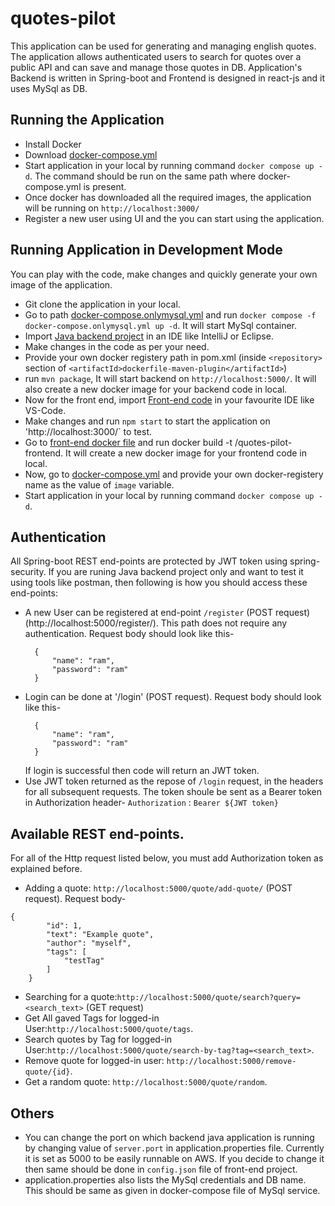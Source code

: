 # quotes-pilot
This application can be used for generating and managing english quotes. 
The application allows authenticated users to search for quotes over a public API and can save and manage those quotes in DB. 
Application's Backend is written in Spring-boot and Frontend is designed in react-js and it uses MySql as DB.

## Running the Application
- Install Docker
- Download [docker-compose.yml](https://github.com/amitkc2309/quotes-pilot/blob/main/docker/docker-compose.yml)
- Start application in your local by running command `docker compose up -d`. The command should be run on the same path where docker-compose.yml is present.
- Once docker has downloaded all the required images, the application will be running on `http://localhost:3000/`
- Register a new user using UI and the you can start using the application.

## Running Application in Development Mode
You can play with the code, make changes and quickly generate your own image of the application.
- Git clone the application in your local.
- Go to path [docker-compose.onlymysql.yml](https://github.com/amitkc2309/quotes-pilot/blob/main/docker/docker-compose.onlymysql.yml) and run `docker compose -f docker-compose.onlymysql.yml up -d`. It will start MySql container.
- Import [Java backend project](https://github.com/amitkc2309/quotes-pilot/tree/main/backend) in an IDE like IntelliJ or Eclipse.
- Make changes in the code as per your need.
- Provide your own docker registery path in pom.xml (inside `<repository>` section of `<artifactId>dockerfile-maven-plugin</artifactId>`)
- run `mvn package`, It will start backend on `http://localhost:5000/`. It will also create a new docker image for your backend code in local.
- Now for the front end, import [Front-end code](https://github.com/amitkc2309/quotes-pilot/tree/main/frontend_web/quote-app) in your favourite IDE like VS-Code.
- Make changes and run `npm start` to start the application on 'http://localhost:3000/` to test.
- Go to [front-end docker file](https://github.com/amitkc2309/quotes-pilot/blob/main/frontend_web/quote-app/Dockerfile) and run  docker build -t <your-docker-registery>/quotes-pilot-frontend. It will create a new docker image for your frontend code in local.
- Now, go to [docker-compose.yml](https://github.com/amitkc2309/quotes-pilot/blob/main/docker/docker-compose.yml) and provide your own docker-registery name as the value of `image` variable.
- Start application in your local by running command `docker compose up -d`.

## Authentication
All Spring-boot REST end-points are protected by JWT token using spring-security. If you are runing Java backend project only and want to test it using tools 
like postman, then following is how you should access these end-points: 
- A new User can be registered at end-point `/register` (POST request) (http://localhost:5000/register/). This path does not require any authentication. Request body should look 
like this-
  ```
    {
        "name": "ram",
        "password": "ram"
    }
  ```
- Login can be done at '/login' (POST request). Request body should look like this-
  ```
    {
        "name": "ram",
        "password": "ram"
    }
    ```
   If login is successful then code will return an JWT token.
- Use JWT token returned as the repose of `/login` request, in the headers for all subsequent requests. The token shoule be sent as a Bearer token in Authorization header-
`Authorization` : `Bearer ${JWT token}` 

## Available REST end-points.
For all of the Http request listed below, you must add Authorization token as explained before.
- Adding a quote: `http://localhost:5000/quote/add-quote/` (POST request). Request body-
```
{
        "id": 1,
        "text": "Example quote",
        "author": "myself",
        "tags": [
            "testTag"
        ]
    }
```
- Searching for a quote:`http://localhost:5000/quote/search?query=<search_text>` (GET request)
- Get All gaved Tags for logged-in User:`http://localhost:5000/quote/tags`. 
- Search quotes by Tag for logged-in User:`http://localhost:5000/quote/search-by-tag?tag=<search_text>`.
- Remove quote for logged-in user: `http://localhost:5000/remove-quote/{id}`.
- Get a random quote: `http://localhost:5000/quote/random`.

## Others
- You can change the port on which backend java application is running by changing value of `server.port` in application.properties file. Currently it is set as 5000 
to be easily runnable on AWS. If you decide to change it then same should be done in `config.json` file of front-end project.
- application.properties also lists the MySql credentials and DB name. This should be same as given in docker-compose file of MySql service.

